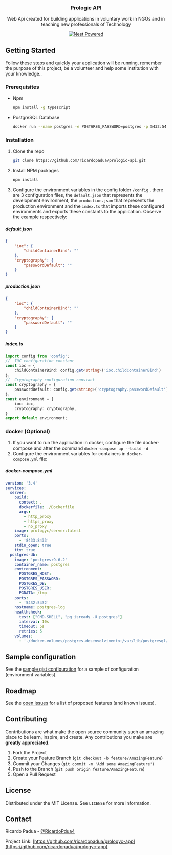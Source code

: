 
<p align="center" id="project">
<h3 align="center">Prologic API</h3>

<p align="center">
  Web Api created for building applications in voluntary work in NGOs and in teaching new professionals of Technology

<p align="center">
    <a href="https://github.com/ricardopadua">
      <img src="https://img.shields.io/badge/powered-birdcode-blue.svg?style=flat-square" alt="Nest Powered" />
    </a>
</p>

</p>


<!-- GETTING STARTED -->
## Getting Started
Follow these steps and quickly your application will be running, remember the purpose of this project, be a volunteer and help some institution with your knowledge..

### Prerequisites
* Npm
  ```sh
  npm install -g typescript
  ```
* PostgreSQL Database
  ```sh
  docker run --name postgres -e POSTGRES_PASSWORD=postgres -p 5432:5432 -d postgres
  ```


### Installation

1. Clone the repo
   ```sh
   git clone https://github.com/ricardopadua/prologic-api.git
   ```
2. Install NPM packages
   ```sh
   npm install
   ```
3. Configure the environment variables in the config folder `/config` , there are 3 configuration files, the `default.json` that represents the development environment, the `production.json` that represents the production environment and the `index.ts` that imports these configured environments and exports these constants to the application. Observe the example respectively:
##### default.json
```json
{
    "ioc": {
        "childContainerBind": "" 
    },
    "cryptography": {
        "passwordDefault": ""
    }
}
```
##### production.json
```json
{
    "ioc": {
        "childContainerBind": ""
    },
    "cryptography": {
        "passwordDefault": ""
    }
}
```
##### index.ts
```ts
import config from 'config';
//  IOC configuration constant
const ioc = {
    childContainerBind: config.get<string>('ioc.childContainerBind')
};
//  Cryptography configuration constant
const cryptography = {
    passwordDefault: config.get<string>('cryptography.passwordDefault')
};
const environment = {
    ioc: ioc,
    cryptography: cryptography,
}
export default environment;
```

<!-- DOCKER -->
### docker (Optional)
1. If you want to run the application in docker, configure the file docker-compose and after the command `docker-compose up --build -d`
2. Configure the environment variables for containers in `docker-compose.yml`  file:
##### docker-compose.yml
```yml
version: '3.4'
services:
  server:
    build:
      context: .
      dockerfile: ./Dockerfile
      args:
        - http_proxy
        - https_proxy
        - no_proxy
    image: prologyc/server:latest
    ports:
      - '8433:8433'
    stdin_open: true
    tty: true
  postgres-db:
    image: 'postgres:9.6.2'
    container_name: postgres
    environment:
      POSTGRES_HOST: 
      POSTGRES_PASSWORD: 
      POSTGRES_DB: 
      POSTGRES_USER: 
      PGDATA: /tmp
    ports:
      - '5432:5432'
    hostname: postgres-log
    healthcheck:
      test: ["CMD-SHELL", "pg_isready -U postgres"]
      interval: 10s
      timeout: 5s
      retries: 5
    volumes:
      - './docker-volumes/postgres-desenvolvimento:/var/lib/postgresql/data'
```


<!-- GIST SAMPLE CONFIGURATION -->
## Sample configuration

See the [sample gist configuration](https://gist.github.com/ricardopadua/8c1a8f7e1c2648986b9d7177718f82ca) for a sample of configuration (environment variables).


<!-- ROADMAP -->
## Roadmap

See the [open issues](https://github.com/ricardopadua/prologyc-app/issues) for a list of proposed features (and known issues).



<!-- CONTRIBUTING -->
## Contributing

Contributions are what make the open source community such an amazing place to be learn, inspire, and create. Any contributions you make are **greatly appreciated**.

1. Fork the Project
2. Create your Feature Branch (`git checkout -b feature/AmazingFeature`)
3. Commit your Changes (`git commit -m 'Add some AmazingFeature'`)
4. Push to the Branch (`git push origin feature/AmazingFeature`)
5. Open a Pull Request



<!-- LICENSE -->
## License

Distributed under the MIT License. See `LICENSE` for more information.



<!-- CONTACT -->
## Contact

Ricardo Padua - [@RicardoPdua4](https://twitter.com/RicardoPdua4)

Project Link: [https://github.com/ricardopadua/prologyc-app](https://github.com/ricardopadua/prologyc-app)